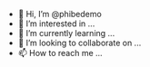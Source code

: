 - 👋 Hi, I’m @phibedemo
- 👀 I’m interested in ...
- 🌱 I’m currently learning ...
- 💞️ I’m looking to collaborate on ...
- 📫 How to reach me ...

<!---
phibedemo/phibedemo is a ✨ special ✨ repository because its `README.md` (this file) appears on your GitHub profile.
You can click the Preview link to take a look at your changes.
--->
